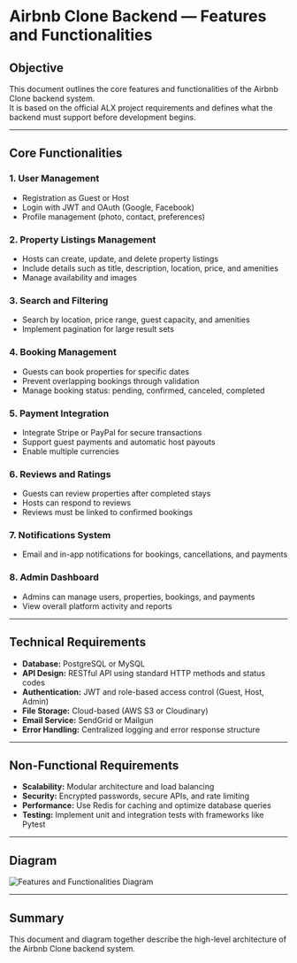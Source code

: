 # Airbnb Clone Backend — Features and Functionalities

## Objective
This document outlines the core features and functionalities of the Airbnb Clone backend system.  
It is based on the official ALX project requirements and defines what the backend must support before development begins.

---

## Core Functionalities

### 1. User Management
- Registration as Guest or Host
- Login with JWT and OAuth (Google, Facebook)
- Profile management (photo, contact, preferences)

### 2. Property Listings Management
- Hosts can create, update, and delete property listings
- Include details such as title, description, location, price, and amenities
- Manage availability and images

### 3. Search and Filtering
- Search by location, price range, guest capacity, and amenities
- Implement pagination for large result sets

### 4. Booking Management
- Guests can book properties for specific dates
- Prevent overlapping bookings through validation
- Manage booking status: pending, confirmed, canceled, completed

### 5. Payment Integration
- Integrate Stripe or PayPal for secure transactions
- Support guest payments and automatic host payouts
- Enable multiple currencies

### 6. Reviews and Ratings
- Guests can review properties after completed stays
- Hosts can respond to reviews
- Reviews must be linked to confirmed bookings

### 7. Notifications System
- Email and in-app notifications for bookings, cancellations, and payments

### 8. Admin Dashboard
- Admins can manage users, properties, bookings, and payments
- View overall platform activity and reports

---

## Technical Requirements
- **Database:** PostgreSQL or MySQL  
- **API Design:** RESTful API using standard HTTP methods and status codes  
- **Authentication:** JWT and role-based access control (Guest, Host, Admin)  
- **File Storage:** Cloud-based (AWS S3 or Cloudinary)  
- **Email Service:** SendGrid or Mailgun  
- **Error Handling:** Centralized logging and error response structure  

---

## Non-Functional Requirements
- **Scalability:** Modular architecture and load balancing  
- **Security:** Encrypted passwords, secure APIs, and rate limiting  
- **Performance:** Use Redis for caching and optimize database queries  
- **Testing:** Implement unit and integration tests with frameworks like Pytest  

---

## Diagram
![Features and Functionalities Diagram](./Airbnb%20Clone%20Backend%20–%20Features%20and%20Functionalities.drawio.png)

---

## Summary
This document and diagram together describe the high-level architecture of the Airbnb Clone backend system.  